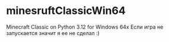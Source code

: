 # minesruftClassicWin64
Minecraft Classic on Python 3.12 for Windows 64x
Если игра не запускается значит я ее не сделал :)
